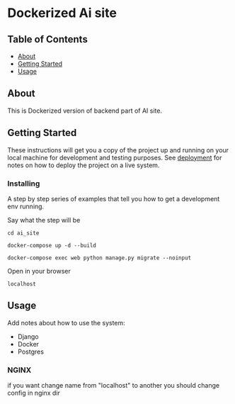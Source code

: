 # Dockerized Ai site 

## Table of Contents

- [About](#about)
- [Getting Started](#getting_started)
- [Usage](#usage)

## About <a name = "about"></a>

This is Dockerized version of backend part of AI site.

## Getting Started <a name = "getting_started"></a>

These instructions will get you a copy of the project up and running on your local machine for development and testing purposes. See [deployment](#deployment) for notes on how to deploy the project on a live system.

### Installing

A step by step series of examples that tell you how to get a development env running.

Say what the step will be
```
cd ai_site
```
```
docker-compose up -d --build   
```
```
docker-compose exec web python manage.py migrate --noinput
```
Open in your browser
```
localhost
```

## Usage <a name = "usage"></a>

Add notes about how to use the system:
* Django
* Docker
* Postgres

### NGINX
if you want change name from "localhost" to another you should change config in nginx dir
